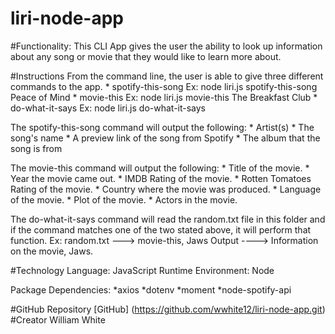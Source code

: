 # liri-node-app

#Functionality:
This CLI App gives the user the ability to look up information about any song or movie that they would like to learn more about.

#Instructions
From the command line, the user is able to give three different commands to the app.
    * spotify-this-song <song name> Ex: node liri.js spotify-this-song Peace of Mind
    * movie-this <movie name> Ex: node liri.js movie-this The Breakfast Club
    * do-what-it-says   Ex: node liri.js do-what-it-says

The spotify-this-song command will output the following:
     * Artist(s)
     * The song's name
     * A preview link of the song from Spotify
     * The album that the song is from

The movie-this command will output the following:
    * Title of the movie.
       * Year the movie came out.
       * IMDB Rating of the movie.
       * Rotten Tomatoes Rating of the movie.
       * Country where the movie was produced.
       * Language of the movie.
       * Plot of the movie.
       * Actors in the movie.

The do-what-it-says command will read the random.txt file in this folder and if the command matches one of the two stated above, it will perform that function.
Ex:     random.txt --->  movie-this, Jaws
        Output ----> Information on the movie, Jaws.

#Technology
Language: JavaScript
Runtime Environment: Node

Package Dependencies: 
    *axios
    *dotenv
    *moment
    *node-spotify-api

#GitHub Repository
[GitHub] (https://github.com/wwhite12/liri-node-app.git)
#Creator
William White
